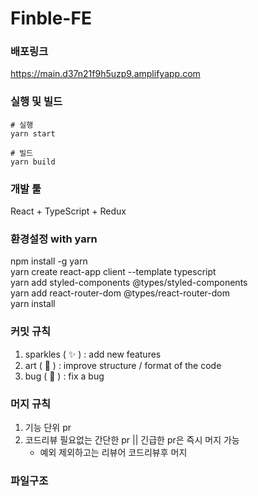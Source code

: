 # Finble-FE

### 배포링크
https://main.d37n21f9h5uzp9.amplifyapp.com

### 실행 및 빌드
```
# 실행
yarn start

# 빌드
yarn build
```

### 개발 툴
React + TypeScript + Redux

### 환경설정 with yarn

npm install -g yarn  <br/> 
yarn create react-app client --template typescript  <br/> 
yarn add styled-components @types/styled-components  <br/> 
yarn add react-router-dom @types/react-router-dom  <br/> 
yarn install  <br/> 

### 커밋 규칙 
1. sparkles ( :sparkles: ) : add new features <br/> 
1. art ( :art: ) : improve structure / format of the code <br/> 
1. bug ( :bug: ) : fix a bug <br/> 

### 머지 규칙
1. 기능 단위 pr
2. 코드리뷰 필요없는 간단한 pr || 긴급한 pr은 즉시 머지 가능
   - 예외 제외하고는 리뷰어 코드리뷰후 머지

### 파일구조


